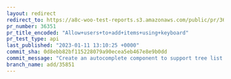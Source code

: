 ```yaml
---
layout: redirect
redirect_to: https://a8c-woo-test-reports.s3.amazonaws.com/public/pr/36351/api/index.html
pr_number: 36351
pr_title_encoded: "Allow+users+to+add+items+using+keyboard"
pr_test_type: api
last_published: "2023-01-11 13:10:25 +0000"
commit_sha: 0d8ebb82bf115228079a90ecea5eb467e8e9b0dd
commit_message: "Create an autocomplete component to support tree list item"
branch_name: add/35851
---
```

